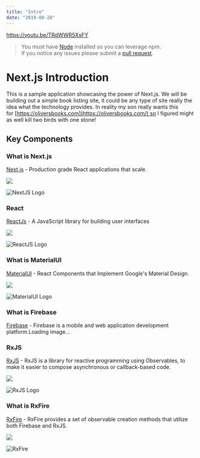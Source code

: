 ```yaml
---
title: "Intro"
date: "2019-08-28"
---
```


https://youtu.be/TRdWWR5XsFY

> You must have [Node](https://nodejs.org/en/download/) installed so you can leverage npm.  
> If you notice any issues please submit a [pull request](https://github.com/AJONPLLC/ajonp-ajsbooks-nextjs/pulls).

# Next.js Introduction

This is a sample application showcasing the power of Next.js. We will be building out a simple book listing site, it could be any type of site really the idea what the technology provides. In reality my son really wants this for [https://oliversbooks.com](https://oliversbooks.com/) so I figured might as well kill two birds with one stone!

## Key Components[](https://codingcat.dev/courses/nextjs9/nextjs-using-materialui-and-firebase-intro#key-components)

### What is Next.js[](https://codingcat.dev/courses/nextjs9/nextjs-using-materialui-and-firebase-intro#what-is-nextjs)

[Next.js](https://nextjs.org/) - Production grade React applications that scale.

![](https://codingcat.dev/wp-content/uploads/2020/09/image-46.png)

![NextJS Logo](https://res.cloudinary.com/ajonp/image/upload/f_auto,q_auto/ajonp-ajonp-com/20-lesson-nextjs/Screen_Shot_2019-08-13_at_8.32.02_AM.png)

### React[](https://codingcat.dev/courses/nextjs9/nextjs-using-materialui-and-firebase-intro#react)

[ReactJs](https://reactjs.org/) - A JavaScript library for building user interfaces

![](https://codingcat.dev/wp-content/uploads/2020/09/image-49.png)

![ReactJS Logo](https://res.cloudinary.com/ajonp/image/upload/f_auto,q_auto/ajonp-ajonp-com/20-lesson-nextjs/Screen_Shot_2019-08-13_at_8.32.27_AM.png)

### What is MaterialUI[](https://codingcat.dev/courses/nextjs9/nextjs-using-materialui-and-firebase-intro#what-is-materialui)

[MaterialUI](https://material-ui.com/) - React Components that Implement Google's Material Design.

![](https://codingcat.dev/wp-content/uploads/2020/09/image-48.png)

![MaterialUI Logo](https://res.cloudinary.com/ajonp/image/upload/f_auto,q_auto/ajonp-ajonp-com/20-lesson-nextjs/Screen_Shot_2019-08-13_at_8.32.35_AM.png)

### What is Firebase[](https://codingcat.dev/courses/nextjs9/nextjs-using-materialui-and-firebase-intro#what-is-firebase)

[Firebase](https://firebase.google.com/) - Firebase is a mobile and web application development platform.Loading image...

### RxJS[](https://codingcat.dev/courses/nextjs9/nextjs-using-materialui-and-firebase-intro#rxjs)

[RxJS](https://rxjs.dev/) - RxJS is a library for reactive programming using Observables, to make it easier to compose asynchronous or callback-based code.

![](https://codingcat.dev/wp-content/uploads/2020/09/image-50.png)

![RxJS Logo](https://res.cloudinary.com/ajonp/image/upload/f_auto,q_auto/ajonp-ajonp-com/20-lesson-nextjs/Screen_Shot_2019-08-13_at_8.36.15_AM.png)

### What is RxFire[](https://codingcat.dev/courses/nextjs9/nextjs-using-materialui-and-firebase-intro#what-is-rxfire)

[RxFire](https://firebase.googleblog.com/2018/09/introducing-rxfire-easy-async-firebase.html) - RxFire provides a set of observable creation methods that utilize both Firebase and RxJS.

![](https://codingcat.dev/wp-content/uploads/2020/09/image-47.png)

![RxFire](https://res.cloudinary.com/ajonp/image/upload/f_auto,q_auto/v1556308985/ajonp-ajonp-com/17-rxfire-react-cats/RxFire_3.png)
